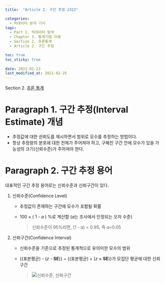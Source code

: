 ```yaml
---
title:  "Article 2. 구간 추정 2322"

categories:
  - 빅데이터 분석 기사
tags: 
  - Part 2. 빅데이터 탐색
  - Chapter 3. 통계기법 이해
  - Section 2. 추론통계
  - Article 2. 구간 추정

toc: true
toc_sticky: true
 
date: 2021-02-23
last_modified_at: 2021-02-25
---
```


Section 2. [추론 통계]()

# Paragraph 1. 구간 추정(Interval Estimate) 개념

- 추정값에 대한 쉰뢰도를 제시하면서 범위로 모수를 추정하는 방법이다.
- 항상 추정량의 분포에 대한 전제가 주어져야 하고, 구해진 구간 안에 모수가 있을 가능성의 크기(신뢰수준)가 주어져야 한다.

# Paragraph 2. 구간 추정 용어

대표적인 구간 추정 용어로는 신뢰수준과 신뢰구간이 있다.

1. 신뢰수준(Confidence Level)

   - 추정값이 존재하는 구간에 모수가 포함될 확률

   - 100 × ( 1 - 𝛼 ) %로 계산함 (𝛼는 조사에서 인정되는 오차 수준)

     > 신뢰수준이 95%라면, (1 - 𝛼) = 0.95, 즉 𝛼=0.05

2. 신뢰구간(Confidence Interval)

   - 신뢰수준을 기준으로 추정된 통계적으로 유의미한 모수의 범위

   - {(표본평균) - (*z* - **SE**)} ~ {(표본평균) + (*z* × **SE**)}가 모집단 평균에 대한 신뢰구간

     > ![신뢰수준, 신뢰구간](https://postfiles.pstatic.net/MjAyMTAzMzBfMTc4/MDAxNjE3MTAzNjY1NTU1.OtxWrt-93TNsjvuSnjNL0AHQdebeSSO9Yq69hsbvTl4g.aiYbQXzUU3X1CtH46P6ddwFL-WrwXk6s5wGAB6uOL9kg.JPEG.leechardfeynman/SmartSelect_20210330-202711_Xodo_Docs.jpg?type=w1)